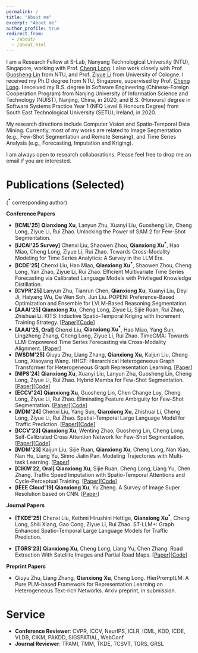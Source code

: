 ```yaml
---
permalink: /
title: "About me"
excerpt: "About me"
author_profile: true
redirect_from: 
  - /about/
  - /about.html
---
```


I am a Research Fellow at S-Lab, Nanyang Technological University (NTU), Singapore, working with Prof. [Cheng Long](https://personal.ntu.edu.sg/c.long/). I also work closely with Prof. [Guosheng Lin](https://guosheng.github.io/) from NTU, and Prof. [Ziyue Li](https://bonaldli.github.io/) from University of Cologne.
I received my Ph.D degree from NTU, Singapore, supervised by Prof. [Cheng Long](https://personal.ntu.edu.sg/c.long/). I received my B.S. degree in Software Engineering (Chinese-Foreign Cooperation Program) from Nanjing University of Information Science and Technology (NUIST), Nanjing, China, in 2020, and B.S. (Honours) degree in Software Systems Practice Year 1 (NFQ Level 8 Honours Degree) from South East Technological University (SETU), Ireland, in 2020.

My research directions include Computer Vision and Spatio-Temporal Data Mining. Currently, most of my works are related to Image Segmentation (e.g., Few-Shot Segmentation and Remote Sensing), and Time Series Analysis (e.g., Forecasting, Imputation and Kriging).

I am always open to research collaborations. Please feel free to drop me an email if you are interested.

Publications (Selected)
======
(**<sup>*</sup>** corresponding author)

**Conference Papers**
- **[ICML'25]** **Qianxiong Xu**, Lanyun Zhu, Xuanyi Liu, Guosheng Lin, Cheng Long, Ziyue Li, Rui Zhao. Unlocking the Power of SAM 2 for Few-Shot Segmentation.
- **[IJCAI'25 Survey]** Chenxi Liu, Shaowen Zhou, **Qianxiong Xu<sup>*</sup>**, Hao Miao, Cheng Long, Ziyue Li, Rui Zhao. Towards Cross-Modality Modeling for Time Series Analytics: A Survey in the LLM Era.
- **[ICDE'25]** Chenxi Liu, Hao Miao, **Qianxiong Xu<sup>*</sup>**, Shaowen Zhou, Cheng Long, Yan Zhao, Ziyue Li, Rui Zhao. Efficient Multivariate Time Series Forecasting via Calibrated Language Models with Privileged Knowledge Distillation.
- **[CVPR'25]** Lanyun Zhu, Tianrun Chen, **Qianxiong Xu**, Xuanyi Liu, Deyi Ji, Haiyang Wu, De Wen Soh, Jun Liu. POPEN: Preference-Based Optimization and Ensemble for LVLM-Based Reasoning Segmentation.
- **[AAAI'25]** **Qianxiong Xu**, Cheng Long, Ziyue Li, Sijie Ruan, Rui Zhao, Zhishuai Li. KITS: Inductive Spatio-Temporal Kriging with Increment Training Strategy. [[Paper](https://arxiv.org/pdf/2311.02565)][[Code](https://github.com/Sam1224/KITS)]
- **[AAAI'25, Oral]** Chenxi Liu, **Qianxiong Xu<sup>\*</sup>**, Hao Miao, Yang Sun, Lingzheng Zhang, Cheng Long, Ziyue Li, Rui Zhao. TimeCMA: Towards LLM-Empowered Time Series Forecasting via Cross-Modality Alignment. [[Paper](https://arxiv.org/pdf/2406.01638)]
- **[WSDM'25]** Qiuyu Zhu, Liang Zhang, **Qianxiong Xu**, Kaijun Liu, Cheng Long, Xiaoyang Wang. HHGT: Hierarchical Heterogeneous Graph Transformer for Heterogeneous Graph Representation Learning. [[Paper](https://arxiv.org/pdf/2407.13158)]
- **[NIPS'24]** **Qianxiong Xu**, Xuanyi Liu, Lanyun Zhu, Guosheng Lin, Cheng Long, Ziyue Li, Rui Zhao. Hybrid Mamba for Few-Shot Segmentation. [[Paper](https://arxiv.org/abs/2409.19613)][[Code](https://github.com/Sam1224/HMNet)]
- **[ECCV'24]** **Qianxiong Xu**, Guosheng Lin, Chen Change Loy, Cheng Long, Ziyue Li, Rui Zhao. Eliminating Feature Ambiguity for Few-Shot Segmentation. [[Paper](https://arxiv.org/abs/2407.09842)][[Code](https://github.com/Sam1224/AENet)]
- **[MDM'24]** Chenxi Liu, Yang Sun, **Qianxiong Xu**, Zhishuai Li, Cheng Long, Ziyue Li, Rui Zhao. Spatial-Temporal Large Language Model for Traffic Prediction. [[Paper](https://arxiv.org/pdf/2401.10134)][[Code](https://github.com/ChenxiLiu-HNU/ST-LLM)]
- **[ICCV'23]** **Qianxiong Xu**, Wenting Zhao, Guosheng Lin, Cheng Long. Self-Calibrated Cross Attention Network for Few-Shot Segmentation. [[Paper](https://arxiv.org/abs/2308.09294)][[Code](https://github.com/Sam1224/SCCAN)]
- **[MDM'23]** Kaijun Liu, Sijie Ruan, **Qianxiong Xu**, Cheng Long, Nan Xiao, Nan Hu, Liang Yu, Sinno Jialin Pan. Modeling Trajectories with Multi-task Learning. [[Paper](https://www.cse.cuhk.edu.hk/~sinnopan/publications/[MDM22]Modeling%20Trajectories%20with%20Multi-task%20Learning.pdf)]
- **[CIKM'22, Oral]** **Qianxiong Xu**, Sijie Ruan, Cheng Long, Liang Yu, Chen Zhang. Traffic Speed Imputation with Spatio-Temporal Attentions and Cycle-Perceptual Training. [[Paper](https://dl.acm.org/doi/abs/10.1145/3511808.3557480)][[Code](https://github.com/Sam1224/STCPA)]
- **[IEEE Cloud'19]** **Qianxiong Xu**, Yu Zheng. A Survey of Image Super Resolution based on CNN. [[Paper](https://eudl.eu/pdf/10.1007/978-3-030-48513-9_15)]

**Journal Papers**

- **[TKDE'25]** Chenxi Liu, Kethmi Hirushini Hettige, **Qianxiong Xu<sup>*</sup>**, Cheng Long, Shili Xiang, Gao Cong, Ziyue Li, Rui Zhao. ST-LLM+: Graph Enhanced Spatio-Temporal Large Language Models for Traffic Prediction.

- **[TGRS'23]** **Qianxiong Xu**, Cheng Long, Liang Yu, Chen Zhang. Road Extraction With Satellite Images and Partial Road Maps. [[Paper](https://ieeexplore.ieee.org/abstract/document/10081487)][[Code](https://github.com/Sam1224/P2CNet)]

**Preprint Papers**

- Qiuyu Zhu, Liang Zhang, **Qianxiong Xu**, Cheng Long. HierPromptLM: A Pure PLM-based Framework for Representation Learning on Heterogeneous Text-rich Networks. Arxiv preprint, in submission.


Service
======

- **Conference Reviewer**: CVPR, ICCV, NeurIPS, ICLR, ICML, KDD, ICDE, VLDB, CIKM, PAKDD, SIGSPATIAL, WebConf
- **Journal Reviewer**: TPAMI, TMM, TKDE, TCSVT, TGRS, GRSL
